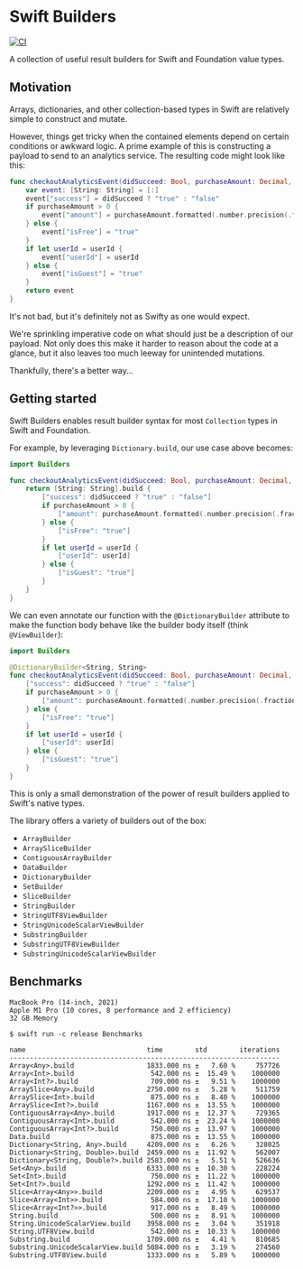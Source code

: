 # Swift Builders

[![CI](https://github.com/davdroman/swift-builders/actions/workflows/ci.yml/badge.svg)](https://github.com/davdroman/swift-builders/actions/workflows/ci.yml)

A collection of useful result builders for Swift and Foundation value types.

## Motivation

Arrays, dictionaries, and other collection-based types in Swift are relatively simple to construct and mutate.

However, things get tricky when the contained elements depend on certain conditions or awkward logic. A prime example of this is constructing a payload to send to an analytics service. The resulting code might look like this:

```swift
func checkoutAnalyticsEvent(didSucceed: Bool, purchaseAmount: Decimal, userId: String?) -> [String: String] {
    var event: [String: String] = [:]
    event["success"] = didSucceed ? "true" : "false"
    if purchaseAmount > 0 {
        event["amount"] = purchaseAmount.formatted(.number.precision(.fractionLength(2)))
    } else {
        event["isFree"] = "true"
    }
    if let userId = userId {
        event["userId"] = userId
    } else {
        event["isGuest"] = "true"
    }
    return event
}
```

It's not bad, but it's definitely not as Swifty as one would expect.

We're sprinkling imperative code on what should just be a description of our payload. Not only does this make it harder to reason about the code at a glance, but it also leaves too much leeway for unintended mutations.

Thankfully, there's a better way...

## Getting started

Swift Builders enables result builder syntax for most `Collection` types in Swift and Foundation.

For example, by leveraging `Dictionary.build`, our use case above becomes:

```swift
import Builders

func checkoutAnalyticsEvent(didSucceed: Bool, purchaseAmount: Decimal, userId: String?) -> [String: String] {
    return [String: String].build {
        ["success": didSucceed ? "true" : "false"]
        if purchaseAmount > 0 {
            ["amount": purchaseAmount.formatted(.number.precision(.fractionLength(2)))]
        } else {
            ["isFree": "true"]
        }
        if let userId = userId {
            ["userId": userId]
        } else {
            ["isGuest": "true"]
        }
    }
}
```

We can even annotate our function with the `@DictionaryBuilder` attribute to make the function body behave like the builder body itself (think `@ViewBuilder`):

```swift
import Builders

@DictionaryBuilder<String, String>
func checkoutAnalyticsEvent(didSucceed: Bool, purchaseAmount: Decimal, userId: String?) -> [String: String] {
    ["success": didSucceed ? "true" : "false"]
    if purchaseAmount > 0 {
        ["amount": purchaseAmount.formatted(.number.precision(.fractionLength(2)))]
    } else {
        ["isFree": "true"]
    }
    if let userId = userId {
        ["userId": userId]
    } else {
        ["isGuest": "true"]
    }
}
```

This is only a small demonstration of the power of result builders applied to Swift's native types.

The library offers a variety of builders out of the box:

- `ArrayBuilder`
- `ArraySliceBuilder`
- `ContiguousArrayBuilder`
- `DataBuilder`
- `DictionaryBuilder`
- `SetBuilder`
- `SliceBuilder`
- `StringBuilder`
- `StringUTF8ViewBuilder`
- `StringUnicodeScalarViewBuilder`
- `SubstringBuilder`
- `SubstringUTF8ViewBuilder`
- `SubstringUnicodeScalarViewBuilder`

## Benchmarks

```
MacBook Pro (14-inch, 2021)
Apple M1 Pro (10 cores, 8 performance and 2 efficiency)
32 GB Memory

$ swift run -c release Benchmarks

name                              time        std        iterations
-------------------------------------------------------------------
Array<Any>.build                  1833.000 ns ±   7.60 %     757726
Array<Int>.build                   542.000 ns ±  15.49 %    1000000
Array<Int?>.build                  709.000 ns ±   9.51 %    1000000
ArraySlice<Any>.build             2750.000 ns ±   5.28 %     511759
ArraySlice<Int>.build              875.000 ns ±   8.40 %    1000000
ArraySlice<Int?>.build            1167.000 ns ±  13.55 %    1000000
ContiguousArray<Any>.build        1917.000 ns ±  12.37 %     729365
ContiguousArray<Int>.build         542.000 ns ±  23.24 %    1000000
ContiguousArray<Int?>.build        750.000 ns ±  13.97 %    1000000
Data.build                         875.000 ns ±  13.55 %    1000000
Dictionary<String, Any>.build     4209.000 ns ±   6.26 %     328025
Dictionary<String, Double>.build  2459.000 ns ±  11.92 %     562007
Dictionary<String, Double?>.build 2583.000 ns ±   5.51 %     526636
Set<Any>.build                    6333.000 ns ±  10.30 %     228224
Set<Int>.build                     750.000 ns ±  11.22 %    1000000
Set<Int?>.build                   1292.000 ns ±  11.42 %    1000000
Slice<Array<Any>>.build           2209.000 ns ±   4.95 %     629537
Slice<Array<Int>>.build            584.000 ns ±  17.10 %    1000000
Slice<Array<Int?>>.build           917.000 ns ±   8.49 %    1000000
String.build                       500.000 ns ±   8.91 %    1000000
String.UnicodeScalarView.build    3958.000 ns ±   3.04 %     351918
String.UTF8View.build              542.000 ns ±  10.33 %    1000000
Substring.build                   1709.000 ns ±   4.41 %     810685
Substring.UnicodeScalarView.build 5084.000 ns ±   3.19 %     274560
Substring.UTF8View.build          1333.000 ns ±   5.89 %    1000000
```
